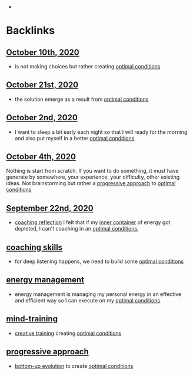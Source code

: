 - 

# Backlinks
## [October 10th, 2020](<October 10th, 2020.md>)
- is not making choices but rather creating [optimal conditions](<optimal conditions.md>)

## [October 21st, 2020](<October 21st, 2020.md>)
- the solution emerge as a result from [optimal conditions](<optimal conditions.md>)

## [October 2nd, 2020](<October 2nd, 2020.md>)
- I want to sleep a bit early each night so that I will ready for the morning and also put myself in a better [optimal conditions](<optimal conditions.md>)

## [October 4th, 2020](<October 4th, 2020.md>)
Nothing is start from scratch. If you want to do something, it must have generate by somewhere, your experience, your difficulty, other existing ideas. Not brainstorming but rather a [progressive approach](<progressive approach.md>) to [optimal conditions](<optimal conditions.md>)

## [September 22nd, 2020](<September 22nd, 2020.md>)
- [coaching reflection](<coaching reflection.md>) I felt that if my [inner container](<inner container.md>) of energy got depleted, I can't coaching in an [optimal conditions](<optimal conditions.md>),

## [coaching skills](<coaching skills.md>)
- for deep listening happens, we need to build some [optimal conditions](<optimal conditions.md>)

## [energy management](<energy management.md>)
- energy management is managing my personal energy in an effective and efficient way so I can execute on my [optimal conditions](<optimal conditions.md>).

## [mind-training](<mind-training.md>)
- [creative training](<creative training.md>) creating [optimal conditions](<optimal conditions.md>)

## [progressive approach](<progressive approach.md>)
- [bottom-up evolution](<bottom-up evolution.md>) to create [optimal conditions](<optimal conditions.md>)

